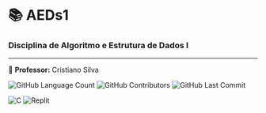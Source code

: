 # 📚 AEDs1
### Disciplina de Algoritmo e Estrutura de Dados I
-----------
🍎 **Professor:** Cristiano Silva


<img alt="GitHub Language Count" src="https://img.shields.io/github/languages/count/bpsoraggi/PUC-Minas" /> <img alt="GitHub Contributors" src="https://img.shields.io/github/contributors/bpsoraggi/PUC-Minas" /> <img alt="GitHub Last Commit" src="https://img.shields.io/github/last-commit/bpsoraggi/PUC-Minas" /> <img alt="" src="https://img.shields.io/github/repo-size/bpsoraggi/PUC-Minas" />

![C](https://img.shields.io/badge/c-%2300599C.svg?style=for-the-badge&logo=c&logoColor=white) ![Replit](https://img.shields.io/badge/Replit-DD1200?style=for-the-badge&logo=Replit&logoColor=white)
